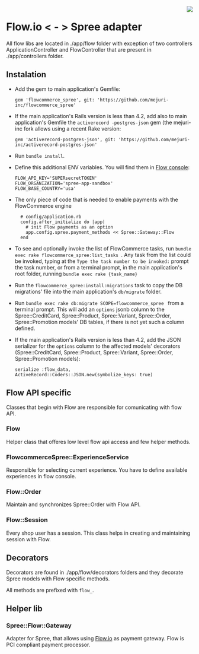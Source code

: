 <img align="right" src="http://i.imgur.com/tov8bTw.png">

# Flow.io < - > Spree adapter

All flow libs are located in ./app/flow folder with exception of two controllers
ApplicationController and FlowController that are present in ./app/controllers folder.


## Instalation
- Add the gem to main application's Gemfile:

    ```
    gem 'flowcommerce_spree', git: 'https://github.com/mejuri-inc/flowcommerce_spree'
    ```

- If the main application's Rails version is less than 4.2, add also  to main application's Gemfile the `activerecord
-postgres-json` gem (the mejuri-inc fork allows using a recent Rake version:

    ```
    gem 'activerecord-postgres-json', git: 'https://github.com/mejuri-inc/activerecord-postgres-json'
    ```
 

- Run `bundle install`.

- Define this additional ENV variables. You will find them in [Flow console](https://console.flow.io):

    ```
    FLOW_API_KEY='SUPERsecretTOKEN'
    FLOW_ORGANIZATION='spree-app-sandbox'
    FLOW_BASE_COUNTRY='usa'
    ```

- The only piece of code that is needed to enable payments with the FlowCommerce engine

    ```
      # config/application.rb
      config.after_initialize do |app|
        # init Flow payments as an option
        app.config.spree.payment_methods << Spree::Gateway::Flow
      end
    ```

- To see and optionally invoke the list of FlowCommerce tasks, run `bundle exec rake flowcommerce_spree:list_tasks
`. Any task from the list could be invoked, typing at the `Type the task number to be invoked:` prompt the task
 number, or from a terminal prompt, in the main application's root folder,  running `bundle exec rake {task_name}` 
 
- Run the `flowcommerce_spree:install:migrations` task to copy the DB migrations' file into the main application's
 `db/migrate` folder. 

- Run `bundle exec rake db:migrate SCOPE=flowcommerce_spree
` from a terminal prompt. This will add an `options` jsonb column to the Spree::CreditCard, Spree::Product, 
  Spree::Variant, Spree::Order, Spree::Promotion models' DB tables, if there is not yet such a column defined.

- If the main application's Rails version is less than 4.2, add the JSON serializer for the `options` column to the
 affected models' decorators (Spree::CreditCard, Spree::Product, Spree::Variant, Spree::Order, Spree::Promotion models):
  
  `serialize :flow_data, ActiveRecord::Coders::JSON.new(symbolize_keys: true)`
 


## Flow API specific

Classes that begin with Flow are responsible for comunicating with flow API.

### Flow

Helper class that offeres low level flow api access and few helper methods.

### FlowcommerceSpree::ExperienceService

Responsible for selecting current experience. You have to define available experiences in flow console.

### Flow::Order

Maintain and synchronizes Spree::Order with Flow API.

### Flow::Session

Every shop user has a session. This class helps in creating and maintaining session with Flow.

## Decorators

Decorators are found in ./app/flow/decorators folders and they decorate Spree models with Flow specific methods.

All methods are prefixed with ```flow_```.

## Helper lib

### Spree::Flow::Gateway

Adapter for Spree, that allows using [Flow.io](https://www.flow.io) as payment gateway. Flow is PCI compliant payment processor.
